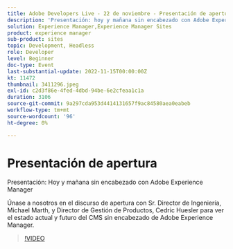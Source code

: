 ```yaml
---
title: Adobe Developers Live - 22 de noviembre - Presentación de apertura
description: 'Presentación: hoy y mañana sin encabezado con Adobe Experience ManagerÚnase a nosotros en la presentación de apertura con Sr. Director de ingeniería, Michael Marth, y Director de gestión de productos, Cedric Huesler, para obtener una visión del estado actual y futuro del CMS sin encabezado de Adobe Experience Manager.'
solution: Experience Manager,Experience Manager Sites
product: experience manager
sub-product: sites
topic: Development, Headless
role: Developer
level: Beginner
doc-type: Event
last-substantial-update: 2022-11-15T00:00:00Z
kt: 11472
thumbnail: 3411296.jpeg
exl-id: c2d3f86e-4fed-4dbd-94be-6e2cfeaa1c1a
duration: 3106
source-git-commit: 9a297cda953d4414131657f9ac84580aea0eabeb
workflow-type: tm+mt
source-wordcount: '96'
ht-degree: 0%

---
```


# Presentación de apertura

Presentación: Hoy y mañana sin encabezado con Adobe Experience Manager

Únase a nosotros en el discurso de apertura con Sr. Director de Ingeniería, Michael Marth, y Director de Gestión de Productos, Cedric Huesler para ver el estado actual y futuro del CMS sin encabezado de Adobe Experience Manager.

>[!VIDEO](https://video.tv.adobe.com/v/3411296/?quality=12&learn=on)
